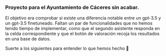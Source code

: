 ### Proyecto para el Ayuntamiento de Cáceres sin acabar.
El objetivo era comprobar si existe una diferencia notable entre un gpt-3.5 y un gpt-3.5 finetuneado.
Faltan un par de funcionalidades que no hemos tenido tiempo de implementar, como que el segundo asistente responda en la celda correspondiente y que el botón de valoración recoja los resultados en una base de datos.

Suerte a los siguientes para entender lo que hemos hecho 🦐
